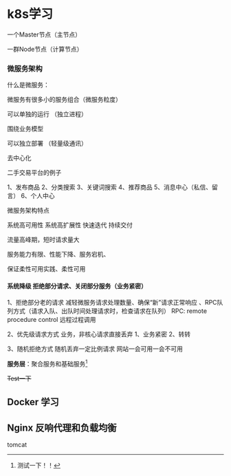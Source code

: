 # k8s学习

一个Master节点（主节点）

一群Node节点（计算节点）



### **微服务架构**

什么是微服务：

微服务有很多小的服务组合（微服务粒度）

可以单独的运行 （独立进程）

围绕业务模型 

可以独立部署 （轻量级通讯）

去中心化



二手交易平台的例子

1、发布商品 2、分类搜索 3、关键词搜索 4、推荐商品 5、消息中心（私信、留言） 6、个人中心

微服务架构特点

系统高可用性 系统高扩展性 快速迭代 持续交付

流量高峰期，短时请求量大

服务能力有限、性能下降、服务宕机、

保证柔性可用实践、柔性可用    

#### 系统降级 拒绝部分请求、关闭部分服务（业务紧密）

1、拒绝部分老的请求  减轻微服务请求处理数量、确保“新”请求正常响应 、RPC队列方式（请求入队、出队时间处理请求时，检查请求在队列） RPC: remote procedure control 远程过程调用

2、优先级请求方式  业务，非核心请求直接丢弃 1、业务紧密 2、转转

3、随机拒绝方式 随机丢弃一定比例请求  网站一会可用一会不可用

**服务层**：聚合服务和基础服务[^ RUNOOB ]

~~Test一下~~ 

[^RUNOOB]:   测试一下！！



## Docker 学习



## Nginx 反响代理和负载均衡

tomcat











[^脚注]: 
[^ RUNOOB ]: 